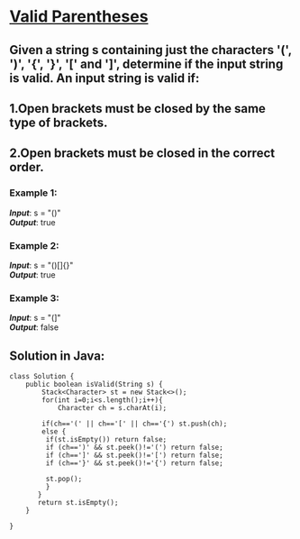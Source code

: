 # [Valid Parentheses](https://leetcode.com/problems/valid-parentheses/)
## Given a string s containing just the characters '(', ')', '{', '}', '[' and ']', determine if the input string is valid. An input string is valid if: 
## 1.Open brackets must be closed by the same type of brackets.
## 2.Open brackets must be closed in the correct order.

### Example 1:

***Input***: s = "()"  
***Output***: true

### Example 2:

***Input***: s = "()[]{}"  
***Output***: true

### Example 3:

***Input***: s = "(]"  
***Output***: false


## Solution in Java:
```
class Solution {
    public boolean isValid(String s) {
        Stack<Character> st = new Stack<>();
        for(int i=0;i<s.length();i++){
            Character ch = s.charAt(i);
        
        if(ch=='(' || ch=='[' || ch=='{') st.push(ch);       
        else {
         if(st.isEmpty()) return false;
         if (ch==')' && st.peek()!='(') return false;
         if (ch==']' && st.peek()!='[') return false;
         if (ch=='}' && st.peek()!='{') return false;
        
         st.pop();
         }                
       }
       return st.isEmpty();
    }
    
}
```